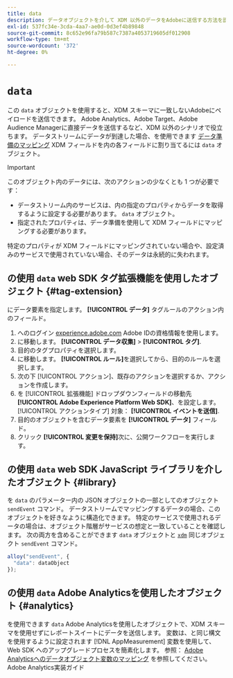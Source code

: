 ```yaml
---
title: data
description: データオブジェクトを介して XDM 以外のデータをAdobeに送信する方法を説明します。
exl-id: 537fc34e-3cda-4aa7-ae0d-0d3ef4b89848
source-git-commit: 8c652e96fa79b587c7387a4053719605df012908
workflow-type: tm+mt
source-wordcount: '372'
ht-degree: 0%

---
```



# `data`

この `data` オブジェクトを使用すると、XDM スキーマに一致しないAdobeにペイロードを送信できます。 Adobe Analytics、Adobe Target、Adobe Audience Managerに直接データを送信するなど、XDM 以外のシナリオで役立ちます。 データストリームにデータが到達した場合、を使用できます [データ準備のマッピング](/help/data-prep/ui/mapping.md) XDM フィールドを内の各フィールドに割り当てるには `data` オブジェクト。

>[!IMPORTANT]
>
>このオブジェクト内のデータには、次のアクションの少なくとも 1 つが必要です：
>
>* データストリーム内のサービスは、内の指定のプロパティからデータを取得するように設定する必要があります。 `data` オブジェクト。
>* 指定されたプロパティは、データ準備を使用して XDM フィールドにマッピングする必要があります。
>
>特定のプロパティが XDM フィールドにマッピングされていない場合や、設定済みのサービスで使用されていない場合、そのデータは永続的に失われます。

## の使用 `data` web SDK タグ拡張機能を使用したオブジェクト {#tag-extension}

にデータ要素を指定します。 **[!UICONTROL データ]** タグルールのアクション内のフィールド。

1. へのログイン [experience.adobe.com](https://experience.adobe.com) Adobe IDの資格情報を使用します。
1. に移動します。 **[!UICONTROL データ収集]** > **[!UICONTROL タグ]**.
1. 目的のタグプロパティを選択します。
1. に移動します。 **[!UICONTROL ルール]**&#x200B;を選択してから、目的のルールを選択します。
1. 次の下 [!UICONTROL アクション]、既存のアクションを選択するか、アクションを作成します。
1. を [!UICONTROL 拡張機能] ドロップダウンフィールドの移動先 **[!UICONTROL Adobe Experience Platform Web SDK]**、を設定します。 [!UICONTROL アクションタイプ] 対象： **[!UICONTROL イベントを送信]**.
1. 目的のオブジェクトを含むデータ要素を **[!UICONTROL データ]** フィールド。
1. クリック **[!UICONTROL 変更を保持]**&#x200B;次に、公開ワークフローを実行します。

## の使用 `data` web SDK JavaScript ライブラリを介したオブジェクト {#library}

を `data` のパラメーター内の JSON オブジェクトの一部としてのオブジェクト `sendEvent` コマンド。 データストリームでマッピングするデータの場合、このオブジェクトを好きなように構造化できます。 特定のサービスで使用されるデータの場合は、オブジェクト階層がサービスの想定と一致していることを確認します。 次の両方を含めることができます `data` オブジェクトと [`xdm`](xdm.md) 同じオブジェクト `sendEvent` コマンド。

```javascript
alloy("sendEvent", {
  "data": dataObject
});
```

## の使用 `data` Adobe Analyticsを使用したオブジェクト {#analytics}

を使用できます `data` Adobe Analyticsを使用したオブジェクトで、XDM スキーマを使用せずにレポートスイートにデータを送信します。 変数は、と同じ構文を使用するように設定されます [!DNL AppMeasurement] 変数を使用して、Web SDK へのアップグレードプロセスを簡素化します。 参照： [Adobe Analyticsへのデータオブジェクト変数のマッピング](https://experienceleague.adobe.com/en/docs/analytics/implementation/aep-edge/data-var-mapping) を参照してください。Adobe Analytics実装ガイド

